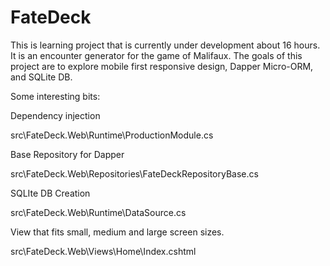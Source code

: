 FateDeck
========

This is learning project that is currently under development about 16 hours. It is an encounter generator for the game of Malifaux. The goals of this project are to explore mobile first responsive design, Dapper Micro-ORM, and SQLite DB. 

Some interesting bits:

Dependency injection

src\FateDeck.Web\Runtime\ProductionModule.cs

Base Repository for Dapper

src\FateDeck.Web\Repositories\FateDeckRepositoryBase.cs

SQLIte DB Creation

src\FateDeck.Web\Runtime\DataSource.cs

View that fits small, medium and large screen sizes.

src\FateDeck.Web\Views\Home\Index.cshtml
